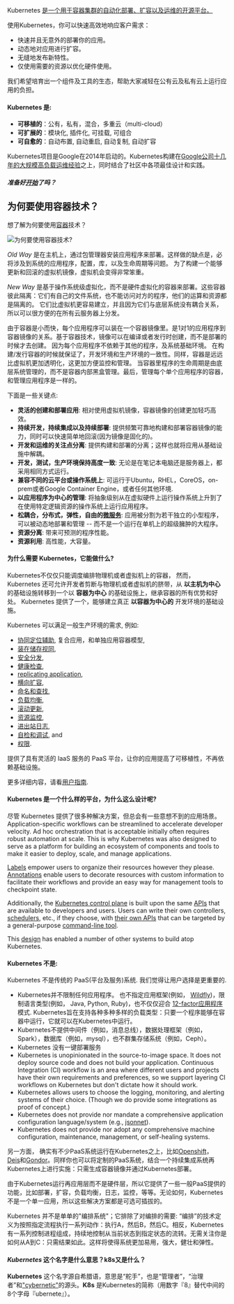 ---
---


Kubernetes [是一个用于容器集群的自动化部署、扩容以及运维的开源平台。](http://www.slideshare.net/BrianGrant11/wso2con-us-2015-kubernetes-a-platform-for-automating-deployment-scaling-and-operations)

使用Kubernetes，你可以快速高效地响应客户需求：

 - 快速并且无意外的部署你的应用。
 - 动态地对应用进行扩容。
 - 无缝地发布新特性。
 - 仅使用需要的资源以优化硬件使用。

我们希望培育出一个组件及工具的生态，帮助大家减轻在公有云及私有云上运行应用的负担。

#### Kubernetes 是:

* **可移植的**：公有，私有，混合，多重云（multi-cloud）
* **可扩展的**：模块化, 插件化, 可挂载, 可组合
* **可自愈的**：自动布置, 自动重启, 自动复制, 自动扩容

Kubernetes项目是Google在2014年启动的。Kubernetes构建在[Google公司十几年的大规模高负载运维经验](https://research.google.com/pubs/pub43438.html)之上，同时结合了社区中各项最佳设计和实践。

##### 准备好[开始](/docs/getting-started-guides/)了吗？

## 为何要使用容器技术？

想了解为何要使用[容器](http://aucouranton.com/2014/06/13/linux-containers-parallels-lxc-openvz-docker-and-more/)技术？

![为何要使用容器技术?](/images/docs/why_containers.svg)

*Old Way* 是在主机上，通过包管理器安装应用程序来部署。这样做的缺点是，必将涉及到系统的应用程序，配置，库，以及生命周期等问题。
为了构建一个能够更新和回滚的虚拟机镜像，虚拟机会变得非常笨重。

*New Way* 是基于操作系统级虚拟化，而不是硬件虚拟化的容器来部署。这些容器彼此隔离：它们有自己的文件系统，也不能访问对方的程序，他们的运算和资源都是隔离的。
它们比虚拟机更容易建立，并且因为它们与底层系统没有耦合关系，所以可以很方便的在所有云服务器上分发。


由于容器是小而快，每个应用程序可以装在一个容器镜像里。是1对1的应用程序到容器镜像的关系。基于容器技术，镜像可以在编译或者发行时创建，而不是部署的时候才去创建。 因为每个应用程序不依赖于其他的程序，及系统基础环境。
在构建/发行容器的时候就保证了，开发环境和生产环境的一致性。同样，容器是远远比虚拟机更加透明化，这更加方便监控和管理。
当容器里程序的生命周期是由底层系统管理的，而不是容器内部黑盒管理。最后，管理每个单个应用程序的容器，和管理应用程序是一样的。

下面是一些关键点:

* **灵活的创建和部署应用**:
    相对使用虚拟机镜像，容器镜像的创建更加轻巧高效。
* **持续开发，持续集成以及持续部署**:
    提供频繁可靠地构建和部署容器镜像的能力，同时可以快速简单地回滚(因为镜像是固化的)。
* **开发和运维的关注点分离**:
    提供构建和部署的分离；这样也就将应用从基础设施中解耦。
* **开发，测试，生产环境保持高度一致**:
    无论是在笔记本电脑还是服务器上，都采用相同方式运行。
* **兼容不同的云平台或操作系统上**:
    可运行于Ubuntu，RHEL，CoreOS，on-prem或者Google Container Engine，或者任何其他环境.
* **以应用程序为中心的管理**:
    将抽象级别从在虚拟硬件上运行操作系统上升到了在使用特定逻辑资源的操作系统上运行应用程序。
* **松耦合，分布式，弹性，自由的[微服务](http://martinfowler.com/articles/microservices.html)**:
    应用被分割为若干独立的小型程序，可以被动态地部署和管理 -- 而不是一个运行在单机上的超级臃肿的大程序。
* **资源分离**:
    带来可预测的程序性能。
* **资源利用**:
    高性能，大容量。

#### 为什么需要 Kubernetes，它能做什么?

Kubernetes不仅仅只能调度编排物理机或者虚拟机上的容器， 然而，Kubernetes 还可允许开发者剪断与物理机或者虚拟机的脐带，从 **以主机为中心** 的基础设施转移到一个以 **容器为中心** 的基础设施上，继承容器的所有优势和好处。
Kubernetes 提供了一个，能够建立真正 **以容器为中心的** 开发环境的基础设施。

Kubernetes 可以满足一般生产环境的需求, 例如:

* [协同定位辅助](/docs/user-guide/pods/), 复合应用，和单独应用容器模型,
* [装在储存视同](/docs/user-guide/volumes/),
* [安全分发](/docs/user-guide/secrets/),
* [健康检查](/docs/user-guide/production-pods/#liveness-and-readiness-probes-aka-health-checks),
* [replicating application](/docs/user-guide/replication-controller/),
* [横向扩容](/docs/user-guide/horizontal-pod-autoscaling/),
* [命名和查找](/docs/user-guide/connecting-applications/),
* [负载均衡](/docs/user-guide/services/),
* [滚动更新](/docs/user-guide/update-demo/),
* [资源监控](/docs/user-guide/monitoring/),
* [进出站日志](/docs/user-guide/logging/),
* [自检和调试](/docs/user-guide/introspection-and-debugging/), and
* [权限](/docs/admin/authorization/).

提供了具有灵活的 IaaS 服务的 PaaS 平台，让你的应用提高了可移植性，不再依赖基础设施。

更多详细内容，请看[用户指南](/docs/user-guide/).

#### Kubernetes 是一个什么样的平台，为什么这么设计呢?

尽管 Kubernetes 提供了很多种解决方案，但总会有一些意想不到的应用场景。
Application-specific workflows can be streamlined to accelerate developer velocity. Ad hoc orchestration that is acceptable initially often requires robust automation at scale. This is why Kubernetes was also designed to serve as a platform for building an ecosystem of components and tools to make it easier to deploy, scale, and manage applications.

[Labels](/docs/user-guide/labels/) empower users to organize their resources however they please. [Annotations](/docs/user-guide/annotations/) enable users to decorate resources with custom information to facilitate their workflows and provide an easy way for management tools to checkpoint state.

Additionally, the [Kubernetes control plane](/docs/admin/cluster-components) is built upon the same [APIs](/docs/api/) that are available to developers and users. Users can write their own controllers, [schedulers](https://github.com/kubernetes/kubernetes/tree/{{page.githubbranch}}/docs/devel/scheduler.md), etc., if they choose, with [their own APIs](https://github.com/kubernetes/kubernetes/blob/{{page.githubbranch}}/docs/design/extending-api.md) that can be targeted by a general-purpose [command-line tool](/docs/user-guide/kubectl-overview/).

This [design](https://github.com/kubernetes/kubernetes/blob/{{page.githubbranch}}/docs/design/principles.md) has enabled a number of other systems to build atop Kubernetes.

#### Kubernetes 不是:

Kubernetes 不是传统的 PaaS(平台及服务)系统. 我们觉得让用户选择是更重要的.

* Kubernetes并不限制任何应用程序。 也不指定应用框架(例如， [Wildfly](http://wildfly.org/))，限制语言类型(例如， Java, Python, Ruby)，也不仅仅迎合 [12-factor应用程序](http://12factor.net/)模式. Kubernetes旨在支持各种多种多样的负载类型：只要一个程序能够在容器中运行，它就可以在Kubernetes中运行。
* Kubernetes不提供中间件（例如，消息总线），数据处理框架（例如，Spark），数据库（例如，mysql），也不群集存储系统（例如，Ceph）。
* Kubernetes 没有一键部署服务
* Kubernetes is unopinionated in the source-to-image space. It does not deploy source code and does not build your application. Continuous Integration (CI) workflow is an area where different users and projects have their own requirements and preferences, so we support layering CI workflows on Kubernetes but don't dictate how it should work.
* Kubernetes allows users to choose the logging, monitoring, and alerting systems of their choice. (Though we do provide some integrations as proof of concept.)
* Kubernetes does not provide nor mandate a comprehensive application configuration language/system (e.g., [jsonnet](https://github.com/google/jsonnet)).
* Kubernetes does not provide nor adopt any comprehensive machine configuration, maintenance, management, or self-healing systems.

另一方面， 确实有不少PaaS系统运行在Kubernetes之上，比如[Openshift](https://github.com/openshift/origin)， [Deis](http://deis.io/)和[Gondor](https://gondor.io/)。同样你也可以将定制的PaaS系统，结合一个持续集成系统再Kubernetes上进行实施：只需生成容器镜像并通过Kubernetes部署。

由于Kubernetes运行再应用层而不是硬件层，所以它提供了一些一般PaaS提供的功能，比如部署，扩容，负载均衡，日志，监控，等等。无论如何，Kubernetes不是一个单一应用，所以这些解决方案都是可选可插拔的。

Kubernetes 并不是单单的"编排系统"；它排除了对编排的需要:
“编排”的技术定义为按照指定流程执行一系列动作：执行A，然后B，然后C。相反，Kubernetes有一系列控制进程组成，持续地控制从当前状态到指定状态的流转。无需关注你是如何从A到C：只需结果如此。这样将使得系统更加易用，强大，健壮和弹性。

#### *Kubernetes* 这个名字是什么意思？k8s又是什么？

**Kubernetes** 这个名字源自希腊语，意思是“舵手”，也是“管理者”，“治理者”和["cybernetic"](http://www.etymonline.com/index.php?term=cybernetics)的源头。**K8s** 是Kubernetes的简称（用数字『8』替代中间的8个字母『ubernete』）。
